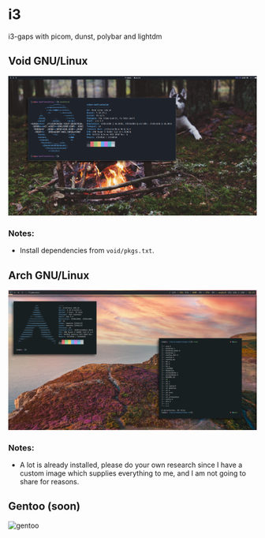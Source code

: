 # i3
i3-gaps with picom, dunst, polybar and lightdm

## Void GNU/Linux
![void](https://raw.githubusercontent.com/Ahwxorg/i3/main/pics/void.png)

### Notes:
* Install dependencies from `void/pkgs.txt`.

## Arch GNU/Linux
![arch](https://raw.githubusercontent.com/Ahwxorg/i3/main/pics/arch.png)

### Notes:
* A lot is already installed, please do your own research since I have a custom image which supplies everything to me, and I am not going to share for reasons. 

## Gentoo (soon)
![gentoo](https://raw.githubusercontent.com/Ahwxorg/i3/main/pics/gentoo.png)
